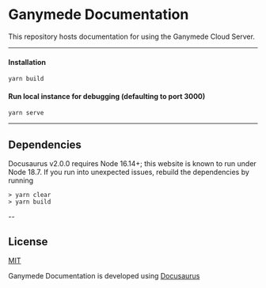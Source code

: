 # Ganymede Documentation

This repository hosts documentation for using the Ganymede Cloud Server.

---

#### Installation
```
yarn build
```
#### Run local instance for debugging (defaulting to port 3000)
```
yarn serve
```
---

## Dependencies

Docusaurus v2.0.0 requires Node 16.14+; this website is known to run under Node 18.7.  If you run into unexpected issues, rebuild the dependencies by running
```
> yarn clear
> yarn build
```

--

## License

[MIT](https://github.com/Ganymede-Bio/website-docusaurus/blob/main/LICENSE)

Ganymede Documentation is developed using [Docusaurus](https://docusaurus.io/)
